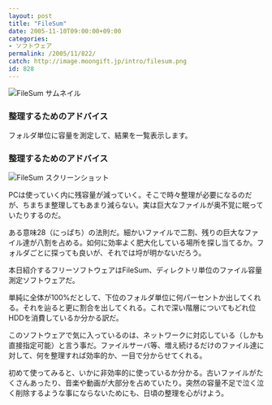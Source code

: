 ```yaml
---
layout: post
title: "FileSum"
date: 2005-11-10T09:00:00+09:00
categories:
- ソフトウェア
permalink: /2005/11/822/
catch: http://image.moongift.jp/intro/filesum.png
id: 828
---
```

 ![FileSum サムネイル](http://image.moongift.jp/intro/filesum.s.png "FileSum サムネイル")
  

### 整理するためのアドバイス
  
フォルダ単位に容量を測定して、結果を一覧表示します。  
<!--more-->  

### 整理するためのアドバイス
  

![FileSum スクリーンショット](http://image.moongift.jp/intro/filesum.png "FileSum スクリーンショット")

  

PCは使っていく内に残容量が減っていく。そこで時々整理が必要になるのだが、ちまちま整理してもあまり減らない。実は巨大なファイルが奥不覚に眠っていたりするのだ。

  

ある意味28（にっぱち）の法則だ。細かいファイルで二割、残りの巨大なファイル達が八割を占める。如何に効率よく肥大化している場所を探し当てるか。フォルダごとに探っても良いが、それでは埒が明かないだろう。

  

本日紹介するフリーソフトウェアはFileSum、ディレクトリ単位のファイル容量測定ソフトウェアだ。

  

単純に全体が100%だとして、下位のフォルダ単位に何パーセントか出してくれる。それを辿ると更に割合を出してくれる。これで深い階層についてもどれ位HDDを消費しているか分かる訳だ。

  

このソフトウェアで気に入っているのは、ネットワークに対応している（しかも直接指定可能）と言う事だ。ファイルサーバ等、増え続けるだけのファイル達に対して、何を整理すれば効率的か、一目で分からせてくれる。

  

初めて使ってみると、いかに非効率的に使っているか分かる。古いファイルがたくさんあったり、音楽や動画が大部分を占めていたり。突然の容量不足で泣く泣く削除するような事にならないためにも、日頃の整理を心がけよう。

